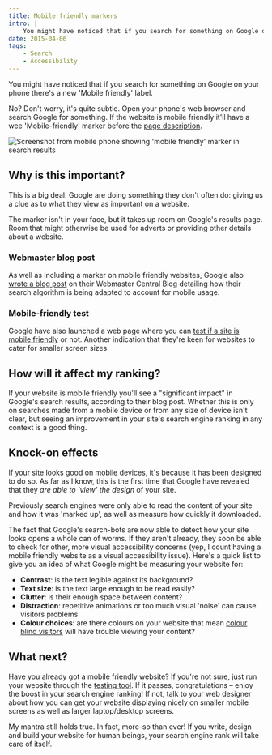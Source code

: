 ```yaml
---
title: Mobile friendly markers
intro: |
    You might have noticed that if you search for something on Google on your phone there's a new 'Mobile friendly' label.
date: 2015-04-06
tags:
    - Search
    - Accessibility
---
```


You might have noticed that if you search for something on Google on your phone there's a new 'Mobile friendly' label.

No? Don't worry, it's quite subtle. Open your phone's web browser and search Google for something. If the website is mobile friendly it'll have a wee 'Mobile-friendly' marker before the [page description](/blog/page-descriptions).

![Screenshot from mobile phone showing 'mobile friendly' marker in search results](/assets/img/resources/screenshot-mobile-friendly.png)


Why is this important?
----------------------

This is a big deal. Google are doing something they don't often do: giving us a clue as to what they view as important on a website.

The marker isn't in your face, but it takes up room on Google's results page. Room that might otherwise be used for adverts or providing other details about a website.


### Webmaster blog post

As well as including a marker on mobile friendly websites, Google also [wrote a blog post](http://googlewebmastercentral.blogspot.co.uk/2015/02/finding-more-mobile-friendly-search.html) on their Webmaster Central Blog detailing how their search algorithm is being adapted to account for mobile usage.


### Mobile-friendly test

Google have also launched a web page where you can [test if a site is mobile friendly](https://www.google.com/webmasters/tools/mobile-friendly/) or not. Another indication that they're keen for websites to cater for smaller screen sizes.


How will it affect my ranking?
------------------------------

If your website is mobile friendly you'll see a "significant impact" in Google's search results, according to their blog post. Whether this is only on searches made from a mobile device or from any size of device isn't clear, but seeing an improvement in your site's search engine ranking in any context is a good thing.


Knock-on effects
-----------------

If your site looks good on mobile devices, it's because it has been designed to do so. As far as I know, this is the first time that Google have revealed that they _are able to 'view' the design_ of your site.

Previously search engines were only able to read the content of your site and how it was 'marked up', as well as measure how quickly it downloaded.

The fact that Google's search-bots are now able to detect how your site looks opens a whole can of worms. If they aren't already, they soon be able to check for other, more visual accessibility concerns (yep, I count having a mobile friendly website as a visual accessibility issue). Here's a quick list to give you an idea of what Google might be measuring your website for:

+ **Contrast**: is the text legible against its background?
+ **Text size**: is the text large enough to be read easily?
+ **Clutter**: is their enough space between content?
+ **Distraction**: repetitive animations or too much visual 'noise' can cause visitors problems
+ **Colour choices**: are there colours on your website that mean [colour blind visitors](http://www.colourblindawareness.org/colour-blindness/) will have trouble viewing your content?


What next?
-----------

Have you already got a mobile friendly website? If you're not sure, just run your website through the [testing tool](https://www.google.com/webmasters/tools/mobile-friendly/). If it passes, congratulations – enjoy the boost in your search engine ranking! If not, talk to your web designer about how you can get your website displaying nicely on smaller mobile screens as well as larger laptop/desktop screens.

My mantra still holds true. In fact, more-so than ever! If you write, design and build your website for human beings, your search engine rank will take care of itself.
